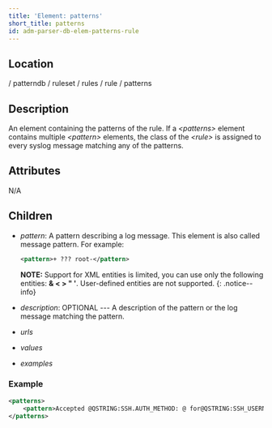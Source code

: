 ```yaml
---
title: 'Element: patterns'
short_title: patterns
id: adm-parser-db-elem-patterns-rule
---
```


## Location

/ patterndb / ruleset / rules / rule / patterns

## Description

An element containing the patterns of the rule. If a *\<patterns\>*
element contains multiple *\<pattern\>* elements, the class of the
*\<rule\>* is assigned to every syslog message matching any of the
patterns.

## Attributes

N/A

## Children

- *pattern*: A pattern describing a log message. This element is also
    called message pattern. For example:

    ```xml
    <pattern>+ ??? root-</pattern>
    ```

    **NOTE:** Support for XML entities is limited, you can use only the
    following entities: **&amp; &lt; &gt; &quot; &apos;**. User-defined
    entities are not supported.
    {: .notice--info}

- *description*: OPTIONAL --- A description of the pattern or the log
    message matching the pattern.

- *urls*

- *values*

- *examples*

### Example

```xml
<patterns>
    <pattern>Accepted @QSTRING:SSH.AUTH_METHOD: @ for@QSTRING:SSH_USERNAME: @from\ @QSTRING:SSH_CLIENT_ADDRESS: @port @NUMBER:SSH_PORT_NUMBER:@ ssh2</pattern>
</patterns>
```
